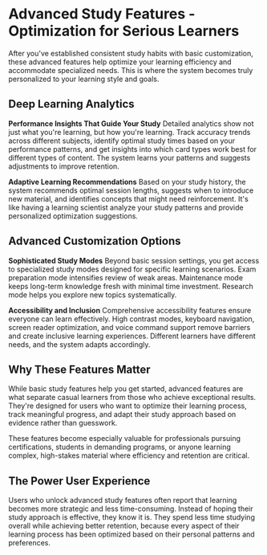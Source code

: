 # Advanced Study Features - Optimization for Serious Learners

After you've established consistent study habits with basic customization, these advanced features help optimize your learning efficiency and accommodate specialized needs. This is where the system becomes truly personalized to your learning style and goals.

## Deep Learning Analytics

**Performance Insights That Guide Your Study**
Detailed analytics show not just what you're learning, but how you're learning. Track accuracy trends across different subjects, identify optimal study times based on your performance patterns, and get insights into which card types work best for different types of content. The system learns your patterns and suggests adjustments to improve retention.

**Adaptive Learning Recommendations**
Based on your study history, the system recommends optimal session lengths, suggests when to introduce new material, and identifies concepts that might need reinforcement. It's like having a learning scientist analyze your study patterns and provide personalized optimization suggestions.

## Advanced Customization Options

**Sophisticated Study Modes**
Beyond basic session settings, you get access to specialized study modes designed for specific learning scenarios. Exam preparation mode intensifies review of weak areas. Maintenance mode keeps long-term knowledge fresh with minimal time investment. Research mode helps you explore new topics systematically.

**Accessibility and Inclusion**
Comprehensive accessibility features ensure everyone can learn effectively. High contrast modes, keyboard navigation, screen reader optimization, and voice command support remove barriers and create inclusive learning experiences. Different learners have different needs, and the system adapts accordingly.

## Why These Features Matter

While basic study features help you get started, advanced features are what separate casual learners from those who achieve exceptional results. They're designed for users who want to optimize their learning process, track meaningful progress, and adapt their study approach based on evidence rather than guesswork.

These features become especially valuable for professionals pursuing certifications, students in demanding programs, or anyone learning complex, high-stakes material where efficiency and retention are critical.

## The Power User Experience

Users who unlock advanced study features often report that learning becomes more strategic and less time-consuming. Instead of hoping their study approach is effective, they know it is. They spend less time studying overall while achieving better retention, because every aspect of their learning process has been optimized based on their personal patterns and preferences.